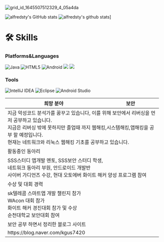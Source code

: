 

![grid_id_1645507512329_4_05a4da](https://user-images.githubusercontent.com/93520535/179911875-27768d43-cf8d-47a8-a039-08def9fa4546.jpg)


![alfredsty's GitHub stats](https://github-readme-stats.vercel.app/api?username=rkdwngns&show_icons=true&theme=radical)
![alfredsty's github stats](https://github-readme-stats.vercel.app/api/top-langs/?username=rkdwngns&show_icons=true&hide_border=true&title_color=004386&icon_color=004386&layout=compact)]


# 🛠 Skills
### Platforms&Languages
![Java](https://img.shields.io/badge/Java-FF160B.svg?&style=for-the-badge&logo=Java&logocolor=white)
![HTML5](https://img.shields.io/badge/HTML5-007396.svg?&style=for-the-badge&logo=HTML5&logocolor=white)
![Android](https://img.shields.io/badge/Android-008000.svg?&style=for-the-badge&logo=Android&logocolor=white)
<img src="https://img.shields.io/badge/C-{#848484}?style={plastic}&logo={C}&logoColor={A8B9CC}"/>
<img src="https://img.shields.io/badge/Reversing-{#848484}?style={plastic}&logo={Reversing}&logoColor={A8B9CC}"/>

### Tools
![IntelliJ IDEA](https://img.shields.io/badge/IntelliJ%20IDEA-000000.svg?&style=for-the-badge&logo=IntelliJ%20IDEA&logocolor=white)
![Eclipse](https://img.shields.io/badge/Eclipse-2C2255.svg?&style=for-the-badge&logo=Eclipse&logocolor=white)
![Android Studio](https://img.shields.io/badge/Android%20Studio-008000.svg?&style=for-the-badge&logo=Android%20Studio&logocolor=white)


<table class="tg">
<thead>
  <tr>
    <th class="tg-fymr">희망 분야</th>
    <th class="tg-fymr">보안</th>
  </tr>
</thead>
<tbody>
  <tr>
    <td class="tg-0pky" colspan="2">지금 악성코드 분석가를 꿈꾸고 있습니다, 이를 위해 보안에서 리버싱을 먼저 공부하고 있습니다.<br>지금은 리버싱 밖에 못하지만 졸업때 까지 웹해킹,시스템해킹,앱해킹을 공부 할 예정입니다.<br>현재는 네트워크와 리눅스 웹해킹 기초를 공부하고 있습니다.</td>
  </tr>
  <tr>
    <td class="tg-fymr" colspan="2">활동중인 동아리</td>
  </tr>
  <tr>
    <td class="tg-0pky" colspan="2">SSS스터디 앱개발 멘토, SSS보안 스터디 학생, <br>네트워크 동아리 부원, 안드로이드 개발반<br>사이버 가디언즈 수강, 현대 오토에버 화이트 해커 양성 프로그램 참여</td>
  </tr>
  <tr>
    <td class="tg-fymr" colspan="2">수상 및 대회 경력</td>
  </tr>
  <tr>
    <td class="tg-0pky" colspan="2">sk텔레콤 스마트앱 개발 챌린지 참가<br>WAcon 대회 참가<br>화이트 해커 경진대회 참가 및 수상<br>순천대학교 보안대회 참여</td>
  </tr>
  <tr>
    <td class="tg-fymr" colspan="2">보안 공부 하면서 정리한 블로그 사이트</td>
  </tr>
  <tr>
    <td class="tg-za14" colspan="2">https://blog.naver.com/kgus7420</td>
  </tr>
</tbody>
</table>
